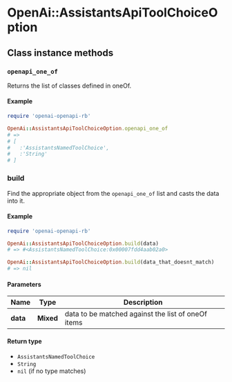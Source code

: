 # OpenAi::AssistantsApiToolChoiceOption

## Class instance methods

### `openapi_one_of`

Returns the list of classes defined in oneOf.

#### Example

```ruby
require 'openai-openapi-rb'

OpenAi::AssistantsApiToolChoiceOption.openapi_one_of
# =>
# [
#   :'AssistantsNamedToolChoice',
#   :'String'
# ]
```

### build

Find the appropriate object from the `openapi_one_of` list and casts the data into it.

#### Example

```ruby
require 'openai-openapi-rb'

OpenAi::AssistantsApiToolChoiceOption.build(data)
# => #<AssistantsNamedToolChoice:0x00007fdd4aab02a0>

OpenAi::AssistantsApiToolChoiceOption.build(data_that_doesnt_match)
# => nil
```

#### Parameters

| Name | Type | Description |
| ---- | ---- | ----------- |
| **data** | **Mixed** | data to be matched against the list of oneOf items |

#### Return type

- `AssistantsNamedToolChoice`
- `String`
- `nil` (if no type matches)


